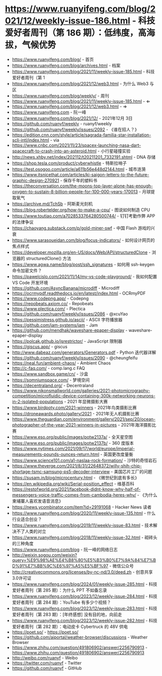 # https://www.ruanyifeng.com/blog/2021/12/weekly-issue-186.html - 科技爱好者周刊（第 186 期）：低纬度，高海拔，气候优势

- https://www.ruanyifeng.com/blog/ - 首页
- https://www.ruanyifeng.com/blog/archives.html - 档案
- https://www.ruanyifeng.com/blog/2021/11/weekly-issue-185.html - 科技爱好者周刊（第 1
- https://www.ruanyifeng.com/blog/2021/12/web3.html - 为什么 Web3 与区
- https://www.ruanyifeng.com/blog/weekly/ - 周刊
- https://www.ruanyifeng.com/blog/2021/11/weekly-issue-185.html - ⇐
- https://www.ruanyifeng.com/blog/2021/12/web3.html - ⇒
- https://www.ruanyifeng.com - 阮一峰
- https://www.ruanyifeng.com/blog/2021/12/ - 2021年12月 3日
- https://github.com/ruanyf/weekly - ruanyf/weekly
- https://github.com/ruanyf/weekly/issues/2092 - 《谁在招人？》
- https://edition.cnn.com/style/article/sagrada-familia-star-installation-scli-intl/index.html - via
- https://www.cnbc.com/2021/11/23/spacex-launching-nasa-dart-spacecraft-to-crash-into-an-asteroid.html - 小行星碰撞实验
- http://news.xhby.net/index/202112/t20211201_7332191.shtml - DNA 存储
- https://shop.tesla.com/product/cyberwhistle - 特斯拉哨子
- https://test.osogoo.com/article/a611b56e448d2144.html - 城市涟漪
- https://www.itsnicethat.com/articles/ki-saigon-letters-to-the-future-graphic-design-270921 - 保存千年的塑料书
- https://theconversation.com/the-moons-top-layer-alone-has-enough-oxygen-to-sustain-8-billion-people-for-100-000-years-170013 - 月球提取氧气
- https://archive.md/TchSb - 阿斯麦光刻机
- https://blog.robertelder.org/how-to-make-a-cpu/ - 图说如何制造 CPU
- https://www.toutiao.com/a7028533764280500744/ - 钉钉考勤作弊 APP 的法律争议
- https://chaoyang.substack.com/p/gold-miner-swf - 中国 Flash 游戏的兴衰
- https://www.sarasoueidan.com/blog/focus-indicators/ - 如何设计网页的焦点样式
- https://developer.mozilla.org/en-US/docs/Web/API/structuredClone - 浏览器的 structuredClone() 方法
- https://www.agwa.name/blog/post/ssh_signatures - 如何用 ssh-keygen 命令加密文件？
- https://pawelcislo.com/2021/11/14/my-vs-code-playground/ - 我如何配置 VS Code 开发环境
- https://github.com/AsyncBanana/microdiff - Microdiff
- https://ocrmypdf.readthedocs.io/en/latest/index.html - OCRmyPDF
- https://www.codepng.app/ - Codepng
- https://repobeats.axiom.co/ - Repobeats
- https://www.plectica.com/ - Plectica
- https://github.com/ruanyf/weekly/issues/2086 - @xcuYao
- https://pessimistress.github.io/ascii/ - ASCII 字符播放器
- https://github.com/jam-systems/jam - Jam
- https://github.com/mendhak/waveshare-epaper-display - waveshare-epaper-display
- https://polcak.github.io/jsrestrictor/ - JavaScript 限制器
- https://giscus.app/ - giscus
- http://www.dabeaz.com/generators/Generators.pdf - Python 迭代器详解
- https://github.com/ruanyf/weekly/issues/2090 - @cheungfeifu
- https://neal.fun/ambient-chaos/ - Ambient Chaos
- http://c-faq.com/ - comp.lang.c FAQ
- https://www.sandbox.game/cn/ - 沙盒
- https://somniumspace.com/ - 梦境空间
- https://decentraland.org/ - Decentraland
- https://www.nikonsmallworld.com/galleries/2021-photomicrography-competition/microfluidic-device-containing-300k-networking-neurons-in-2-isolated-populations - 2021 年显微摄影大赛
- https://www.birdpoty.com/2021-winners - 2021年鸟类摄影比赛
- https://droneawards.photo/gallery/2021 - 2021年无人机摄影比赛
- https://www.theguardian.com/environment/gallery/2021/sep/20/ocean-photographer-of-the-year-2021-winners-in-pictures - 2021年海洋摄影比赛
- https://www.eso.org/public/images/potw2137a/ - 全天星空图
- https://www.eso.org/public/images/potw2137b/ - 360 度版本
- https://www.nytimes.com/2021/09/17/world/europe/imperial-measurements-pounds-ounces-return.html - 英国更改度量衡
- https://www.science101.com/a1-naslaa-rock-formation/ - 沙特的奇怪岩石
- https://www.theverge.com/2021/8/31/22648372/willy-shih-chip-shortage-tsmc-samsung-ps5-decoder-interview - 美国芯片工厂的问题
- https://susam.in/blog/microcentury.html - 《微世纪到底有多长》
- https://en.wikipedia.org/wiki/Serial-position_effect - 维基百科
- https://restofworld.org/2021/facebook-didnt-know-why-half-of-messengers-voice-traffic-comes-from-cambodia-heres-why/ - 《为什么柬埔寨人喜欢发语音消息》
- https://news.ycombinator.com/item?id=29191068 - Hacker News 读者
- https://www.ruanyifeng.com/blog/2020/11/weekly-issue-135.html - 什么行业适合创业？
- https://www.ruanyifeng.com/blog/2019/11/weekly-issue-83.html - 技术解决不了人类的对立
- https://www.ruanyifeng.com/blog/2018/11/weekly-issue-32.html - 砌砖头的三种角度
- https://www.ruanyifeng.com/blog - 阮一峰的网络日志
- http://weixin.sogou.com/weixin?query=%E9%98%AE%E4%B8%80%E5%B3%B0%E7%9A%84%E7%BD%91%E7%BB%9C%E6%97%A5%E5%BF%97 - 微信公众号
- http://creativecommons.org/licenses/by-nc-nd/3.0/deed.zh - 创意共享3.0许可证
- https://www.ruanyifeng.com/blog/2024/01/weekly-issue-285.html - 科技爱好者周刊（第 285 期）：为什么 PPT 不如备忘录
- https://www.ruanyifeng.com/blog/2023/12/weekly-issue-284.html - 科技爱好者周刊（第 284 期）：YouTube 有多少个视频？
- https://www.ruanyifeng.com/blog/2023/12/weekly-issue-283.html - 科技爱好者周刊（第 283 期）：[年终感想] 没有目的地，向前走
- https://www.ruanyifeng.com/blog/2023/12/weekly-issue-282.html - 科技爱好者周刊（第 282 期）：电动皮卡 Cybertruck 的 48V 供电
- https://poet.so/ - https://poet.so/
- https://github.com/aiportal/weather-browser/discussions - Weather Browser
- https://www.zhihu.com/question/491806902/answer/2256790913 - https://www.zhihu.com/question/491806902/answer/2256790913
- http://weibo.com/ruanyf - Weibo
- https://twitter.com/ruanyf - Twitter
- https://github.com/ruanyf - GitHub